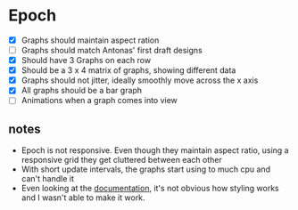 # Epoch

 - [x] Graphs should maintain aspect ration
 - [ ] Graphs should match Antonas' first draft designs
 - [x] Should have 3 Graphs on each row
 - [x] Should be a 3 x 4 matrix of graphs, showing different data
 - [x] Graphs should not jitter, ideally smoothly move across the x axis
 - [x] All graphs should be a bar graph
 - [ ] Animations when a graph comes into view 
 
## notes

 - Epoch is not responsive. Even though they maintain aspect ratio, using a responsive grid they get cluttered between each other
 - With short update intervals, the graphs start using to much cpu and can't handle it
 - Even looking at the [documentation](https://epochjs.github.io/epoch/styles), it's not obvious how styling works and I wasn't able to make it work.
